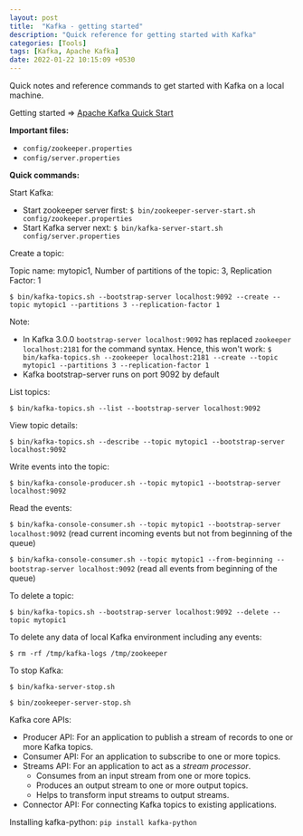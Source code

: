 ```yaml
---
layout: post
title:  "Kafka - getting started"
description: "Quick reference for getting started with Kafka" 
categories: [Tools]
tags: [Kafka, Apache Kafka]
date: 2022-01-22 10:15:09 +0530
---
```


Quick notes and reference commands to get started with Kafka on a local machine.

Getting started => [Apache Kafka Quick Start](https://kafka.apache.org/quickstart)

**Important files:**
* `config/zookeeper.properties`
* `config/server.properties`

**Quick commands:**

Start Kafka:

* Start zookeeper server first: `$ bin/zookeeper-server-start.sh config/zookeeper.properties`
* Start Kafka server next: `$ bin/kafka-server-start.sh config/server.properties`

Create a topic:

Topic name: mytopic1, Number of partitions of the topic: 3, Replication Factor: 1

`$ bin/kafka-topics.sh --bootstrap-server localhost:9092 --create --topic mytopic1 --partitions 3 --replication-factor 1`

Note: 
* In Kafka 3.0.0 `bootstrap-server localhost:9092` has replaced `zookeeper localhost:2181` for the command syntax. Hence, this won't work: `$ bin/kafka-topics.sh --zookeeper localhost:2181 --create --topic mytopic1 --partitions 3 --replication-factor 1`
* Kafka bootstrap-server runs on port 9092 by default

List topics:

`$ bin/kafka-topics.sh --list --bootstrap-server localhost:9092`

View topic details:

`$ bin/kafka-topics.sh --describe --topic mytopic1 --bootstrap-server localhost:9092`

Write events into the topic:

`$ bin/kafka-console-producer.sh --topic mytopic1 --bootstrap-server localhost:9092`

Read the events:

`$ bin/kafka-console-consumer.sh --topic mytopic1 --bootstrap-server localhost:9092` (read current incoming events but not from beginning of the queue)

`$ bin/kafka-console-consumer.sh --topic mytopic1 --from-beginning --bootstrap-server localhost:9092` (read all events from beginning of the queue)


To delete a topic:

`$ bin/kafka-topics.sh --bootstrap-server localhost:9092 --delete --topic mytopic1`

To delete any data of local Kafka environment including any events:

`$ rm -rf /tmp/kafka-logs /tmp/zookeeper`

To stop Kafka:

`$ bin/kafka-server-stop.sh`

`$ bin/zookeeper-server-stop.sh`


Kafka core APIs:

* Producer API: For an application to publish a stream of records to one or more Kafka topics.
* Consumer API: For an application to subscribe to one or more topics.
* Streams API: For an application to act as a *stream processor*. 
    * Consumes from an input stream from one or more topics.
    * Produces an output stream to one or more output topics.
    * Helps to transform input streams to output streams.
* Connector API: For connecting Kafka topics to existing applications.

Installing kafka-python: `pip install kafka-python`












